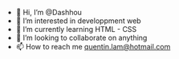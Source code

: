 - 👋 Hi, I’m @Dashhou
- 👀 I’m interested in developpment web
- 🌱 I’m currently learning HTML - CSS
- 💞️ I’m looking to collaborate on anything
- 📫 How to reach me quentin.lam@hotmail.com

<!---
Dashhou/Dashhou is a ✨ special ✨ repository because its `README.md` (this file) appears on your GitHub profile.
You can click the Preview link to take a look at your changes.
--->
